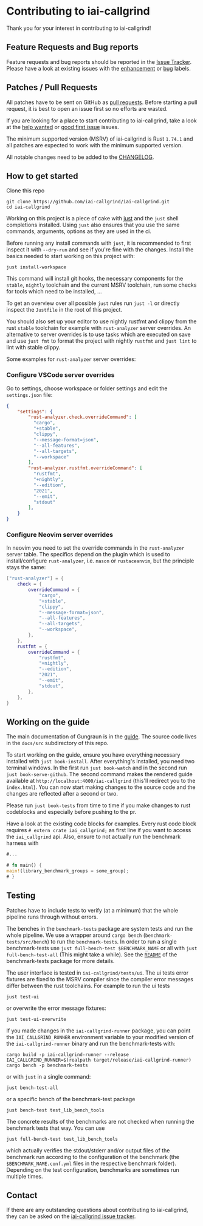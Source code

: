 <!-- spell-checker: ignore readlink -->

# Contributing to iai-callgrind

Thank you for your interest in contributing to iai-callgrind!

## Feature Requests and Bug reports

Feature requests and bug reports should be reported in the [Issue
Tracker](https://github.com/iai-callgrind/iai-callgrind/issues). Please have a
look at existing issues with the
[enhancement](https://github.com/iai-callgrind/iai-callgrind/issues?q=is%3Aissue+is%3Aopen+label%3Aenhancement)
or
[bug](https://github.com/iai-callgrind/iai-callgrind/issues?q=is%3Aissue+is%3Aopen+label%3Abug)
labels.

## Patches / Pull Requests

All patches have to be sent on GitHub as [pull
requests](https://github.com/iai-callgrind/iai-callgrind/pulls). Before starting
a pull request, it is best to open an issue first so no efforts are wasted.

If you are looking for a place to start contributing to iai-callgrind, take a
look at the [help
wanted](https://github.com/iai-callgrind/iai-callgrind/labels/help%20wanted) or
[good first
issue](https://github.com/iai-callgrind/iai-callgrind/labels/good%20first%20issue)
issues.

The minimum supported version (MSRV) of iai-callgrind is Rust `1.74.1` and all
patches are expected to work with the minimum supported version.

All notable changes need to be added to the
[CHANGELOG](https://github.com/iai-callgrind/iai-callgrind/blob/4f29964c153a2dd20283fb1502db3de630148629/CHANGELOG.md).

## How to get started

Clone this repo

```shell
git clone https://github.com/iai-callgrind/iai-callgrind.git
cd iai-callgrind
```

Working on this project is a piece of cake with
[just](https://github.com/casey/just) and the `just` shell completions
installed. Using `just` also ensures that you use the same commands, arguments,
options as they are used in the ci.

Before running any install commands with `just`, it is recommended to first
inspect it with `--dry-run` and see if you're fine with the changes. Install the
basics needed to start working on this project with:

```shell
just install-workspace
```

This command will install git hooks, the necessary components for the `stable`,
`nightly` toolchain and the current MSRV toolchain, run some checks for tools
which need to be installed, ...

To get an overview over all possible `just` rules run `just -l` or directly
inspect the `Justfile` in the root of this project.

You should also set up your editor to use nightly rustfmt and clippy from the
rust `stable` toolchain for example with `rust-analyzer` server overrides. An
alternative to server overrides is to use tasks which are executed on save and
use `just fmt` to format the project with nightly `rustfmt` and `just lint` to
lint with stable clippy.

Some examples for `rust-analyzer` server overrides:

### Configure VSCode server overrides

Go to settings, choose workspace or folder settings and edit the `settings.json`
file:

```json
{
    "settings": {
        "rust-analyzer.check.overrideCommand": [
          "cargo",
          "+stable",
          "clippy",
          "--message-format=json",
          "--all-features",
          "--all-targets",
          "--workspace"
        ],
        "rust-analyzer.rustfmt.overrideCommand": [
          "rustfmt",
          "+nightly",
          "--edition",
          "2021",
          "--emit",
          "stdout"
        ],
    }
}
```

### Configure Neovim server overrides

In neovim you need to set the override commands in the `rust-analyzer` server
table. The specifics depend on the plugin which is used to install/configure
`rust-analyzer`, i.e. `mason` or `rustaceanvim`, but the principle stays the
same:

```lua
["rust-analyzer"] = {
    check = {
        overrideCommand = {
            "cargo",
            "+stable",
            "clippy",
            "--message-format=json",
            "--all-features",
            "--all-targets",
            "--workspace",
        },
    },
    rustfmt = {
        overrideCommand = {
            "rustfmt",
            "+nightly",
            "--edition",
            "2021",
            "--emit",
            "stdout",
        },
    },
}
```

## Working on the guide

The main documentation of Gungraun is in the [guide][Guide]. The source
code lives in the `docs/src` subdirectory of this repo.

To start working on the guide, ensure you have everything necessary installed
with `just book-install`. After everything's installed, you need two terminal
windows. In the first run `just book-watch` and in the second run `just
book-serve-github`. The second command makes the rendered guide available at
`http://localhost:4000/iai-callgrind` (this'll redirect you to the
`index.html`). You can now start making changes to the source code and the
changes are reflected after a second or two.

Please run `just book-tests` from time to time if you make changes to rust
codeblocks and especially before pushing to the pr.

Have a look at the existing code blocks for examples. Every rust code block
requires `# extern crate iai_callgrind;` as first line if you want to access the
`iai_callgrind` api. Also, ensure to not actually run the benchmark harness with

```rust
#...

# fn main() {
main!(library_benchmark_groups = some_group);
# }
```

## Testing

Patches have to include tests to verify (at a minimum) that the whole pipeline
runs through without errors.

The benches in the `benchmark-tests` package are system tests and run the whole
pipeline. We use a wrapper around `cargo bench` (`benchmark-tests/src/bench`) to
run the `benchmark-tests`. In order to run a single benchmark-tests use `just
full-bench-test $BENCHMARK_NAME` or all with `just full-bench-test-all` (This
might take a while). See the [`README`](./benchmark-tests/README.md) of the
benchmark-tests package for more details.

The user interface is tested in `iai-callgrind/tests/ui`. The ui tests error
fixtures are fixed to the MSRV compiler since the compiler error messages differ
between the rust toolchains. For example to run the ui tests

```shell
just test-ui
```

or overwrite the error message fixtures:

`just test-ui-overwrite`

If you made changes in the `iai-callgrind-runner` package, you can point the
`IAI_CALLGRIND_RUNNER` environment variable to your modified version of the
`iai-callgrind-runner` binary and run the benchmark-tests with:

```shell
cargo build -p iai-callgrind-runner --release
IAI_CALLGRIND_RUNNER=$(realpath target/release/iai-callgrind-runner) cargo bench -p benchmark-tests
```

or with `just` in a single command:

```shell
just bench-test-all
```

or a specific bench of the benchmark-test package

```shell
just bench-test test_lib_bench_tools
```

The concrete results of the benchmarks are not checked when running the
benchmark tests that way. You can use

```shell
just full-bench-test test_lib_bench_tools
```

which actually verifies the stdout/stderr and/or output files of the benchmark
run according to the configuration of the benchmark (the
`$BENCHMARK_NAME.conf.yml` files in the respective benchmark folder). Depending
on the test configuration, benchmarks are sometimes run multiple times.

## Contact

If there are any outstanding questions about contributing to iai-callgrind, they
can be asked on the [iai-callgrind issue
tracker](https://github.com/iai-callgrind/iai-callgrind/issues).

[Guide]: https://iai-callgrind.github.io/iai-callgrind/
